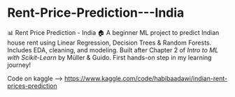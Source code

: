 # Rent-Price-Prediction---India
📊 Rent Price Prediction - India 🏠   A beginner ML project to predict Indian house rent using Linear Regression, Decision Trees &amp; Random Forests. Includes EDA, cleaning, and modeling. Built after Chapter 2 of *Intro to ML with Scikit-Learn* by Müller &amp; Guido. First hands-on step in my learning journey!

Code on kaggle --> https://www.kaggle.com/code/habibaadawi/indian-rent-prices-prediction
